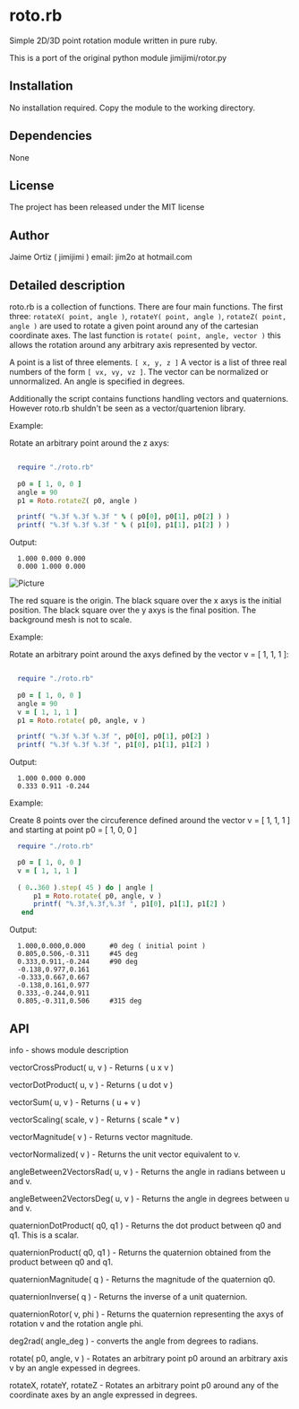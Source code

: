 roto.rb
========

Simple 2D/3D point rotation module written in pure ruby. 

This is a port of the original python module jimijimi/rotor.py 

Installation
------------

No installation required. Copy the module to the working directory.

Dependencies
------------

None

License
-------

The project has been released under the MIT license

Author
------

Jaime Ortiz ( jimijimi ) email: jim2o at hotmail.com

Detailed description
--------------------

roto.rb is a collection of functions. There are four main functions. The first three: ```rotateX( point, angle )```, ```rotateY( point, angle )```, ```rotateZ( point, angle )``` are used to rotate a given point around any of the cartesian coordinate axes. The last function is ```rotate( point, angle, vector )``` this allows the rotation around any arbitrary axis represented by vector.

A point is a list of three elements. ```[ x, y, z ]```
A vector is a list of three real numbers of the form ```[ vx, vy, vz ]```. The vector can be normalized or unnormalized.
An angle is specified in degrees.

Additionally the script contains functions handling vectors and quaternions. However roto.rb shuldn't be seen as a vector/quartenion library. 

Example: 

Rotate an arbitrary point around the z axys:
```Ruby

  require "./roto.rb"
  
  p0 = [ 1, 0, 0 ]
  angle = 90
  p1 = Roto.rotateZ( p0, angle )

  printf( "%.3f %.3f %.3f " % ( p0[0], p0[1], p0[2] ) )
  printf( "%.3f %.3f %.3f " % ( p1[0], p1[1], p1[2] ) )
```

Output:
```
  1.000 0.000 0.000
  0.000 1.000 0.000
```

![Picture](https://raw.github.com/jimijimi/rotorb/master/images/001_rotateZ.jpg)

The red square is the origin. The black square over the x axys is the initial position. The black square over the y axys is the final position. The background mesh is not to scale.

Example: 

Rotate an arbitrary point around the axys defined by the vector v = [ 1, 1, 1 ]:

```Ruby

  require "./roto.rb"
  
  p0 = [ 1, 0, 0 ]
  angle = 90
  v = [ 1, 1, 1 ]
  p1 = Roto.rotate( p0, angle, v )

  printf( "%.3f %.3f %.3f ", p0[0], p0[1], p0[2] )
  printf( "%.3f %.3f %.3f ", p1[0], p1[1], p1[2] )
```

Output:
```
  1.000 0.000 0.000
  0.333 0.911 -0.244
```
Example: 

Create 8 points over the circuference defined around the vector v = [ 1, 1, 1 ] and starting at point p0 = [ 1, 0, 0 ]

```Ruby
  require "./roto.rb"

  p0 = [ 1, 0, 0 ]
  v = [ 1, 1, 1 ]
  
  ( 0..360 ).step( 45 ) do | angle |
	  p1 = Roto.rotate( p0, angle, v )
	  printf( "%.3f,%.3f,%.3f ", p1[0], p1[1], p1[2] )
   end
```

Output:
```
  1.000,0.000,0.000      #0 deg ( initial point )
  0.805,0.506,-0.311     #45 deg
  0.333,0.911,-0.244     #90 deg
  -0.138,0.977,0.161
  -0.333,0.667,0.667
  -0.138,0.161,0.977
  0.333,-0.244,0.911
  0.805,-0.311,0.506     #315 deg
```

API
---
info - shows module description

vectorCrossProduct( u, v ) - Returns ( u x v )

vectorDotProduct( u, v ) - Returns ( u dot v )

vectorSum( u, v ) - Returns ( u + v )

vectorScaling( scale, v ) - Returns ( scale * v )

vectorMagnitude( v ) - Returns vector magnitude.

vectorNormalized( v ) - Returns the unit vector equivalent to v.

angleBetween2VectorsRad( u, v ) - Returns the angle in radians between u and v.

angleBetween2VectorsDeg( u, v ) - Returns the angle in degrees between u and v.

quaternionDotProduct( q0, q1 ) - Returns the dot product between q0 and q1. This is a scalar.

quaternionProduct( q0, q1 ) - Returns the quaternion obtained from the product between q0 and q1.

quaternionMagnitude( q ) - Returns the magnitude of the quaternion q0.

quaternionInverse( q ) - Returns the inverse of a unit quaternion.

quaternionRotor( v, phi ) - Returns the quaternion representing the axys of rotation v and the rotation angle phi.

deg2rad( angle_deg ) - converts the angle from degrees to radians.

rotate( p0, angle, v ) - Rotates an arbitrary point p0 around an arbitrary axis v by an angle expessed in degrees.

rotateX, rotateY, rotateZ - Rotates an arbitrary point p0 around any of the coordinate axes by an angle expressed in degrees.















